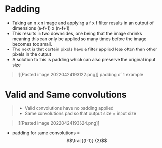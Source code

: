 # Padding 
- Taking an n x n image and applying a f x f filter results in an output of dimensions (n-f+1) x (n-f+1)
- This results in two downsides, one being that the image shrinks  meaning this can only be applied so many times before the image becomes too small.
- The next is that certain pixels have a filter applied less often than other pixels in the output
- A solution to this is padding which can also preserve the original input size

>![[Pasted image 20220424193122.png]]
padding of 1 example

# Valid and Same convolutions
> - Valid convolutions have no padding applied 
> - Same convolutions pad so that output size = input size

>![[Pasted image 20220424193624.png]]

- padding for same convolutions = 
$$\frac{(f-1)} {2}$$
